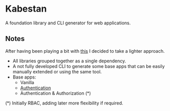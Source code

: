 # Kabestan

A foundation library and CLI generator for web applications.

## Notes

After having been playing a bit with [this](https://gitlab.com/mikrowezel/backend/granica) I decided to take a lighter approach.

* All libraries grouped together as a single dependency.
* A not fully developed CLI to generate some base apps that can be easily manually extended or using the same tool.
* Base apps:
  * Vanilla
  * [Authentication](https://gitlab.com/kabestan/repo/baseapp)
  * Authentication & Authorization (*)

(*) Initially RBAC, adding later more flexibility if required.
